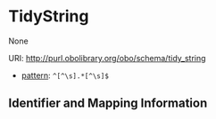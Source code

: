 # TidyString

None

URI: http://purl.obolibrary.org/obo/schema/tidy_string




* [pattern](https://w3id.org/linkml/pattern): `^[^\s].*[^\s]$`



## Identifier and Mapping Information





